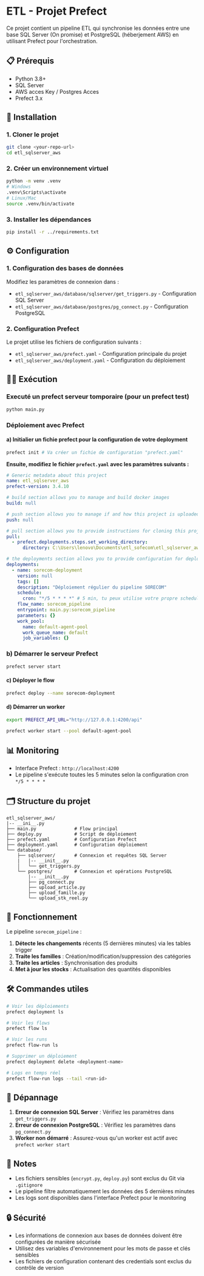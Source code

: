 # ETL - Projet Prefect

Ce projet contient un pipeline ETL qui synchronise les données entre une base SQL Server (On promise) et PostgreSQL (héberjement AWS) en utilisant Prefect pour l'orchestration.

## 📋 Prérequis

- Python 3.8+
- SQL Server
- AWS acces Key / Postgres Acces
- Prefect 3.x

## 🚀 Installation

### 1. Cloner le projet

```bash
git clone <your-repo-url>
cd etl_sqlserver_aws
```

### 2. Créer un environnement virtuel

```bash
python -m venv .venv
# Windows
.venv\Scripts\activate
# Linux/Mac
source .venv/bin/activate
```

### 3. Installer les dépendances

```bash
pip install -r ../requirements.txt
```

## ⚙️ Configuration

### 1. Configuration des bases de données

Modifiez les paramètres de connexion dans :

- `etl_sqlserver_aws/database/sqlserver/get_triggers.py` - Configuration SQL Server
- `etl_sqlserver_aws/database/postgres/pg_connect.py` - Configuration PostgreSQL

### 2. Configuration Prefect

Le projet utilise les fichiers de configuration suivants :

- `etl_sqlserver_aws/prefect.yaml` - Configuration principale du projet
- `etl_sqlserver_aws/deployment.yaml` - Configuration du déploiement

## 🏃‍♂️ Exécution

### Executé un prefect serveur tomporaire (pour un prefect test)

```bash
python main.py
```

### Déploiement avec Prefect

#### a) Initialier un fichie prefect pour la configuration de votre deployment

```bash
prefect init # Va créer un fichie de configuration "prefect.yaml"
```

**Ensuite, modifiez le fichier `prefect.yaml` avec les paramètres suivants :**

```yaml
# Generic metadata about this project
name: etl_sqlserver_aws
prefect-version: 3.4.10

# build section allows you to manage and build docker images
build: null

# push section allows you to manage if and how this project is uploaded to remote locations
push: null

# pull section allows you to provide instructions for cloning this project in remote locations
pull:
  - prefect.deployments.steps.set_working_directory:
      directory: C:\Users\lenovo\Documents\etl_sofecom\etl_sqlserver_aws

# the deployments section allows you to provide configuration for deploying flows
deployments:
  - name: sorecom-deployment
    version: null
    tags: []
    description: "Déploiement régulier du pipeline SORECOM"
    schedule:
      cron: "*/5 * * * *" # 5 min, tu peux utilise votre propre schedule
    flow_name: sorecom_pipeline
    entrypoint: main.py:sorecom_pipeline
    parameters: {}
    work_pool:
      name: default-agent-pool
      work_queue_name: default
      job_variables: {}
```

### b) Démarrer le serveur Prefect

```bash
prefect server start
```

#### c) Déployer le flow

```bash
prefect deploy --name sorecom-deployment
```

#### d) Démarrer un worker

```bash
export PREFECT_API_URL="http://127.0.0.1:4200/api"
```

```bash
prefect worker start --pool default-agent-pool
```

## 📊 Monitoring

- Interface Prefect : `http://localhost:4200`
- Le pipeline s'exécute toutes les 5 minutes selon la configuration cron `*/5 * * * *`

## 🗂️ Structure du projet

```
etl_sqlserver_aws/
|-- __ini__.py
├── main.py              # Flow principal
├── deploy.py            # Script de déploiement
├── prefect.yaml         # Configuration Prefect
├── deployment.yaml      # Configuration déploiement
└── database/
    ├── sqlserver/       # Connexion et requêtes SQL Server
    |   |-- __init__.py
    │   └── get_triggers.py
    └── postgres/        # Connexion et opérations PostgreSQL
        |-- __init__.py
        ├── pg_connect.py
        ├── upload_article.py
        ├── upload_famille.py
        └── upload_stk_reel.py
```

## 🔄 Fonctionnement

Le pipeline `sorecom_pipeline` :

1. **Détecte les changements** récents (5 dernières minutes) via les tables trigger
2. **Traite les familles** : Création/modification/suppression des catégories
3. **Traite les articles** : Synchronisation des produits
4. **Met à jour les stocks** : Actualisation des quantités disponibles

## 🛠️ Commandes utiles

```bash
# Voir les déploiements
prefect deployment ls

# Voir les flows
prefect flow ls

# Voir les runs
prefect flow-run ls

# Supprimer un déploiement
prefect deployment delete <deployment-name>

# Logs en temps réel
prefect flow-run logs --tail <run-id>
```

## 🐛 Dépannage

1. **Erreur de connexion SQL Server** : Vérifiez les paramètres dans `get_triggers.py`
2. **Erreur de connexion PostgreSQL** : Vérifiez les paramètres dans `pg_connect.py`
3. **Worker non démarré** : Assurez-vous qu'un worker est actif avec `prefect worker start`

## 📝 Notes

- Les fichiers sensibles (`encrypt.py`, `deploy.py`) sont exclus du Git via `.gitignore`
- Le pipeline filtre automatiquement les données des 5 dernières minutes
- Les logs sont disponibles dans l'interface Prefect pour le monitoring

## 🔒 Sécurité

- Les informations de connexion aux bases de données doivent être configurées de manière sécurisée
- Utilisez des variables d'environnement pour les mots de passe et clés sensibles
- Les fichiers de configuration contenant des credentials sont exclus du contrôle de version
